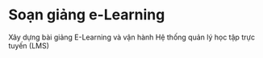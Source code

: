 # Soạn giảng e-Learning

Xây dựng bài giảng E-Learning và vận hành Hệ thống quản lý học tập trực tuyến (LMS)
